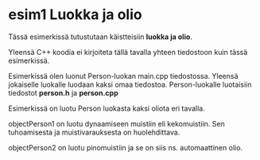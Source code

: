 # esim1 Luokka ja olio

Tässä esimerkissä tutustutaan käistteisiin **luokka ja olio**.

Yleensä C++ koodia ei kirjoiteta tällä tavalla yhteen tiedostoon kuin tässä esimerkissä.

Esimerkissä olen luonut Person-luokan main.cpp tiedostossa. Yleensä jokaiselle luokalle luodaan kaksi omaa tiedostoa. Person-luokalle luotaisiin tiedostot **person.h** ja **person.cpp**

Esimerkissä on luotu Person luokasta kaksi oliota eri tavalla. 

objectPerson1 on luotu dynaamiseen muistiin eli kekomuistiin. Sen tuhoamisesta ja muistivarauksesta on huolehdittava.

objectPerson2 on luotu pinomuistiin ja se on siis ns. automaattinen olio.